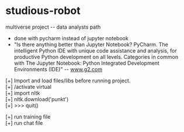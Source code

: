 # studious-robot
multiverse project -- data analysts path 
- done with pycharm instead of jupyter notebook
- "Is there anything better than Jupyter Notebook?
PyCharm. The intelligent Python IDE with unique code assistance and analysis, for productive Python development on all levels. Categories in common with The Jupyter Notebook: Python Integrated Development Environments (IDE)" -- www.g2.com

[+] Import and load files/libs before running project. <br>
[+] /activate virtual <br>
[+] import nltk <br>
[+] nltk.download('punkt') <br>
[+] >>> quit() <br>

[+] run training file <br>
[+] run chat file <br>
